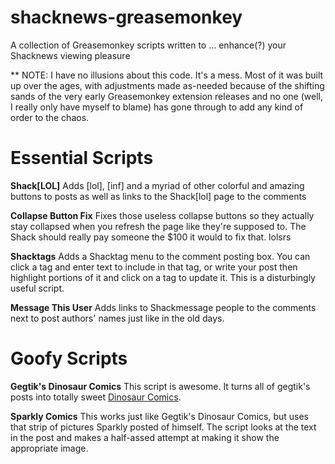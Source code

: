 shacknews-greasemonkey
======================

A collection of Greasemonkey scripts written to ... enhance(?) your Shacknews viewing pleasure

** NOTE: I have no illusions about this code.  It's a mess. Most of it was built up over the ages, with adjustments made as-needed because of the shifting sands of the very early Greasemonkey extension releases and no one (well, I really only have myself to blame) has gone through to add any kind of order to the chaos.

# Essential Scripts

**Shack[LOL]**
Adds [lol], [inf] and a myriad of other colorful and amazing buttons to posts as well as links to the Shack[lol] page to the comments

**Collapse Button Fix**
Fixes those useless collapse buttons so they actually stay collapsed when you refresh the page like they're supposed to. The Shack should really pay someone the $100 it would to fix that.  lolsrs

**Shacktags**
Adds a Shacktag menu to the comment posting box. You can click a tag and enter text to include in that tag, or write your post then highlight portions of it and click on a tag to update it. This is a disturbingly useful script.

**Message This User**
Adds links to Shackmessage people to the comments next to post authors' names just like in the old days.

# Goofy Scripts

**Gegtik's Dinosaur Comics**
This script is awesome. It turns all of gegtik's posts into totally sweet [Dinosaur Comics](http://qwantz.com/).

**Sparkly Comics**
This works just like Gegtik's Dinosaur Comics, but uses that strip of pictures Sparkly posted of himself. The script looks at the text in the post and makes a half-assed attempt at making it show the appropriate image.
